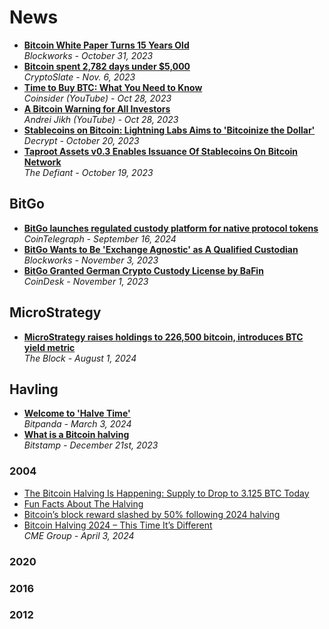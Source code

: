 # News

- [**Bitcoin White Paper Turns 15 Years Old**](https://blockworks.co/news/bitcoin-anniversary-satoshi-nakamoto)
  <br/>_Blockworks - October 31, 2023_
- [**Bitcoin spent 2,782 days under $5,000**](https://cryptoslate.com/insights/bitcoin-spent-2782-days-under-5000/)
  <br/>_CryptoSlate - Nov. 6, 2023_
- [**Time to Buy BTC: What You Need to Know**](https://www.youtube.com/watch?v=f7j9fZF8L6w)
  <br/>_Coinsider (YouTube) - Oct 28, 2023_
- [**A Bitcoin Warning for All Investors**](https://www.youtube.com/watch?v=Zp100g11dI8)
  <br/>_Andrei Jikh (YouTube) - Oct 28, 2023_
- [**Stablecoins on Bitcoin: Lightning Labs Aims to 'Bitcoinize the Dollar'**](https://decrypt.co/202474/stablecoins-bitcoin-lightning-labs-aims-bitcoinize-dollar)
  <br/>_Decrypt - October 20, 2023_
- [**Taproot Assets v0.3 Enables Issuance Of Stablecoins On Bitcoin Network**](https://thedefiant.io/taproot-assets-v0-3-enables-issuance-of-stablecoins-on-bitcoin-network)
  <br/>_The Defiant - October 19, 2023_

## BitGo

- [**BitGo launches regulated custody platform for native protocol tokens**](https://cointelegraph.com/news/bit-go-launches-regulated-custody-platform-native-protocol-tokens)
  <br/>_CoinTelegraph - September 16, 2024_
- [**BitGo Wants to Be 'Exchange Agnostic' as A Qualified Custodian**](https://blockworks.co/news/bitgo-crypto-cold-storage-custodian)
  <br/>_Blockworks - November 3, 2023_
- [**BitGo Granted German Crypto Custody License by BaFin**](https://www.coindesk.com/policy/2023/11/01/bitgo-granted-german-crypto-custody-license-by-bafin/)
  <br/>_CoinDesk - November 1, 2023_

## MicroStrategy
- [**MicroStrategy raises holdings to 226,500 bitcoin, introduces BTC yield metric**](https://www.theblock.co/post/309000/microstrategy-raises-holdings-to-226500-bitcoin-introduces-btc-yield-metric)
  <br/>_The Block - August 1, 2024_

## Havling

- [**Welcome to 'Halve Time'**](https://blog.bitpanda.com/en/welcome-halve-time)
  <br/>_Bitpanda - March 3, 2024_
- [**What is a Bitcoin halving**](https://www.bitstamp.net/learn/crypto-101/what-is-a-bitcoin-halving/)
  <br/>_Bitstamp - December 21st, 2023_
  
### 2004
- [The Bitcoin Halving Is Happening: Supply to Drop to 3.125 BTC Today](https://bitcoinmagazine.com/markets/the-bitcoin-halving-is-happening-supply-to-drop-to-3-125-btc-today)
- [Fun Facts About The Halving](https://bitcoinmagazine.com/technical/fun-facts-about-the-halving)
- [Bitcoin’s block reward slashed by 50% following 2024 halving](https://blockworks.co/news/bitcoin-halving-2024-occurs)
- [Bitcoin Halving 2024 – This Time It’s Different](https://www.cmegroup.com/articles/2024/bitcoin-halving-2024-this-time-its-different.html)
  <br/>_CME Group - April 3, 2024_

### 2020
### 2016
### 2012
